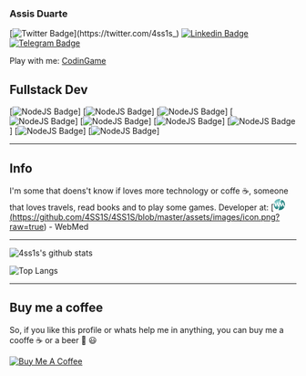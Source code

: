### Assis Duarte

[![Twitter Badge](https://img.shields.io/badge/-@4ss1s_-1DA1F2?style=flat-square&labelColor=1DA1F2&logo=twitter&logoColor=white&link=https://twitter.com/4ss1s_)](https://twitter.com/4ss1s_) 
[![Linkedin Badge](https://img.shields.io/badge/-Assis%20Duarte-0077B5?style=flat-square&logo=Linkedin&logoColor=white&link=https://www.linkedin.com/in/4ss1s/)](https://www.linkedin.com/in/4ss1s/)
[![Telegram Badge](https://img.shields.io/badge/-4ss1s-2CA5E0?style=flat-square&logo=Telegram&logoColor=white&link=https://www.t.me/assisduarte)](https://t.me/assisduarte)

Play with me:
<a href="https://www.codingame.com/profile/7b2c3a312c3256f22f25c1cf227da4b13577983" target="_blank">CodinGame</a>

## Fullstack Dev

[![NodeJS Badge](https://img.shields.io/badge/-NodeJS-339933?logo=node&style=flat-square&labelColor=339933&logoColor=white)]
[![NodeJS Badge](https://img.shields.io/badge/-React-61DAFB?logo=react&style=flat-square&labelColor=61DAFB&logoColor=white)]
[![NodeJS Badge](https://img.shields.io/badge/-Gatsby-663399?logo=gatsby&style=flat-square&labelColor=663399&logoColor=white)]
[![NodeJS Badge](https://img.shields.io/badge/-Styled%20Components-DB7093?logo=styled-components&style=flat-square&labelColor=DB7093&logoColor=white)]
[![NodeJS Badge](https://img.shields.io/badge/-Typescript-007ACC?logo=typescript&style=flat-square&labelColor=007ACC&logoColor=white)]
[![NodeJS Badge](https://img.shields.io/badge/-Javascript-F7DF1E?logo=javascript&style=flat-square&labelColor=F7DF1E&logoColor=black)]
[![NodeJS Badge](https://img.shields.io/badge/-Electron-47848F?logo=electron&style=flat-square&labelColor=47848F&logoColor=white)]
[![NodeJS Badge](https://img.shields.io/badge/-PHP-777BB4?logo=php&style=flat-square&labelColor=777BB4&logoColor=white)]
[![NodeJS Badge](https://img.shields.io/badge/-Laravel-FF2D20?logo=laravel&style=flat-square&labelColor=FF2D20&logoColor=white)]

*********

## Info
I'm some that doens't know if loves more technology or coffe ☕️, someone that loves travels, read books and to play some games.
Developer at: <a href="https://v3.webmedbr.com">[<img src="/assets/images/icon.png" width="20">(https://github.com/4SS1S/4SS1S/blob/master/assets/images/icon.png?raw=true) - WebMed </a>

**********

![4ss1s's github stats](https://github-readme-stats.vercel.app/api?username=4ss1s&show_icons=true)

![Top Langs](https://github-readme-stats.vercel.app/api/top-langs/?username=4ss1s)

************

## Buy me a coffee

So, if you like this profile or whats help me in anything, you can buy me a cooffe ☕️ or a beer 🍺 
😃

<a href="https://www.buymeacoffee.com/4ss1s" target="_blank"><img src="https://www.buymeacoffee.com/assets/img/custom_images/orange_img.png" alt="Buy Me A Coffee" style="height: auto !important;width: auto !important;" ></a>
